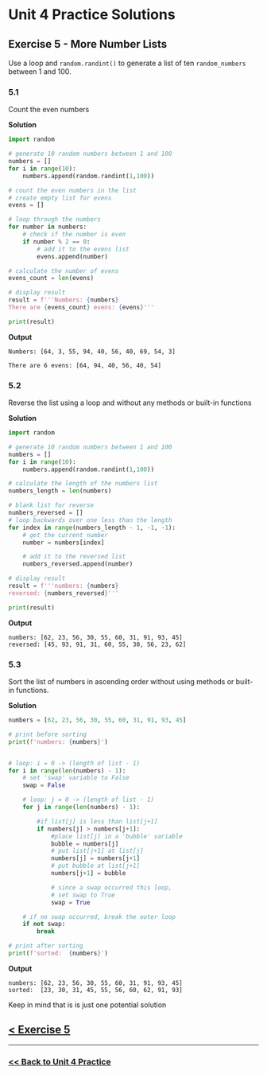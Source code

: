 # Unit 4 Practice Solutions

## **Exercise 5 - More Number Lists**

Use a loop and `random.randint()` to generate a list of ten `random_numbers` between 1 and 100.

### **5.1**

Count the even numbers

**Solution**

```python
import random

# generate 10 random numbers between 1 and 100
numbers = []
for i in range(10):
    numbers.append(random.randint(1,100))

# count the even numbers in the list
# create empty list for evens
evens = []

# loop through the numbers
for number in numbers:
    # check if the number is even
    if number % 2 == 0:
        # add it to the evens list
        evens.append(number)

# calculate the number of evens
evens_count = len(evens)

# display result
result = f'''Numbers: {numbers}
There are {evens_count} evens: {evens}'''

print(result)
```

**Output**

    Numbers: [64, 3, 55, 94, 40, 56, 40, 69, 54, 3]

    There are 6 evens: [64, 94, 40, 56, 40, 54]

### **5.2**

Reverse the list using a loop and without any methods or built-in functions

**Solution**

```python
import random

# generate 10 random numbers between 1 and 100
numbers = []
for i in range(10):
    numbers.append(random.randint(1,100))

# calculate the length of the numbers list
numbers_length = len(numbers)

# blank list for reverse
numbers_reversed = []
# loop backwards over one less than the length
for index in range(numbers_length - 1, -1, -1):
    # get the current number
    number = numbers[index]

    # add it to the reversed list
    numbers_reversed.append(number)

# display result
result = f'''numbers: {numbers}
reversed: {numbers_reversed}'''

print(result)
```

**Output**

    numbers: [62, 23, 56, 30, 55, 60, 31, 91, 93, 45]
    reversed: [45, 93, 91, 31, 60, 55, 30, 56, 23, 62]

### **5.3**

Sort the list of numbers in ascending order without using methods or built-in functions.

**Solution**

```python
numbers = [62, 23, 56, 30, 55, 60, 31, 91, 93, 45]

# print before sorting
print(f'numbers: {numbers}')


# loop: i = 0 -> (length of list - 1)
for i in range(len(numbers) - 1):
    # set 'swap' variable to False
    swap = False

    # loop: j = 0 -> (length of list - 1)
    for j in range(len(numbers) - 1):

        #if list[j] is less than list[j+1]
        if numbers[j] > numbers[j+1]:
            #place list[j] in a 'bubble' variable
            bubble = numbers[j]
            # put list[j+1] at list[j]
            numbers[j] = numbers[j+1]
            # put bubble at list[j+1]
            numbers[j+1] = bubble

            # since a swap occurred this loop,
            # set swap to True
            swap = True

    # if no swap occurred, break the outer loop
    if not swap:
        break

# print after sorting
print(f'sorted:  {numbers}')
```

**Output**

    numbers: [62, 23, 56, 30, 55, 60, 31, 91, 93, 45]
    sorted:  [23, 30, 31, 45, 55, 56, 60, 62, 91, 93]

Keep in mind that is is just one potential solution

## [< Exercise 5](../exercise_5.md)

---

### [<< Back to Unit 4 Practice](/practice/unit_4/)